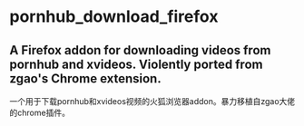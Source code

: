 # pornhub_download_firefox
A Firefox addon for downloading videos from pornhub and xvideos.
Violently ported from zgao's Chrome extension.
---
一个用于下载pornhub和xvideos视频的火狐浏览器addon。暴力移植自zgao大佬的chrome插件。
